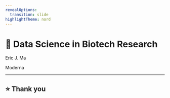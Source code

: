 ```yaml
---
revealOptions:
  transition: slide
highlightTheme: nord
---
```


# 🌟 Data Science in Biotech Research

Eric J. Ma

Moderna

---

## ⭐️ Thank you
